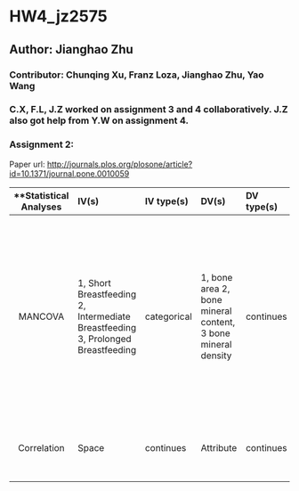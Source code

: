 # HW4_jz2575
## Author: Jianghao Zhu

### Contributor: Chunqing Xu, Franz Loza, Jianghao Zhu, Yao Wang
### C.X, F.L, J.Z worked on assignment 3 and 4 collaboratively.  J.Z also got help from Y.W on assignment 4.


### Assignment 2:
Paper url: http://journals.plos.org/plosone/article?id=10.1371/journal.pone.0010059

| **Statistical Analyses    |  IV(s)  |  IV type(s) |    DV(s)  |  DV type(s)  |  Control Var | Control Var type  | Question to be answered | _H0_ | alpha | link to paper **| 
|:----------:|:----------|:------------|:-------------|:-------------|:------------|:------------- |:------------------|:----:|:-------:|:-------|
MANCOVA  | 1, Short Breastfeeding 2, Intermediate Breastfeeding 3, Prolonged Breastfeeding | categorical | 1, bone area 2, bone mineral content, 3 bone mineral density | continues | confounding factors, such as gender, weight, teen-age physical activity etc., | categorical | to study whether the effects of early infant feeding extend to peak bone mass and other bone health characteristics at adult age. | Males at 32 years old with infant breastfeeding duration less than 3 months have lower or same lumbar spine BMC and bone area, and whole body BMC and BMD than males with prolonged breastfeeding | N/A |[Infant Milk Feeding Influences Adult Bone Health: A Prospective Study from Birth to 32 Years](http://journals.plos.org/plosone/article?id=10.1371/journal.pone.0019068#pone-0019068-g001) |
Correlation    | Space | continues | Attribute | continues | N/A | N/A | Does the correlation between space and attributes exist | Space & Attribute are uncorrelated | N/A | [Spatial Correlations in Attribute Communities](http://journals.plos.org/plosone/article?id=10.1371/journal.pone.0037507) |
 |||||||||
